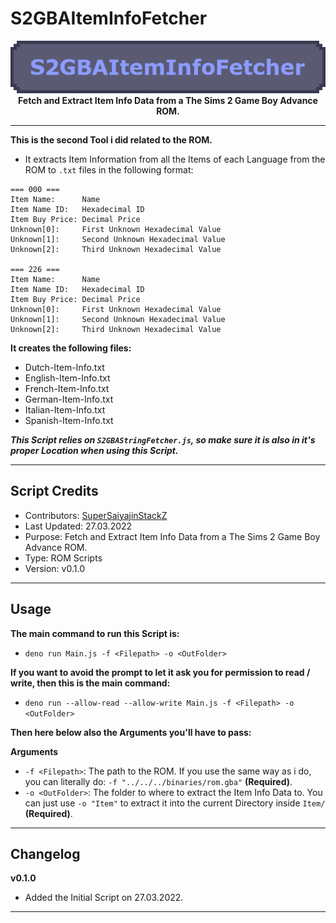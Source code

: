 # S2GBAItemInfoFetcher

<p align="center">
	<img src="https://github.com/SuperSaiyajinStackZ/S2GBATestStuff/blob/main/resources/s2gbaiteminfofetcher.png" alt="Box Image"><br>
	<b>Fetch and Extract Item Info Data from a The Sims 2 Game Boy Advance ROM.</b><br>
</p><hr>

**This is the second Tool i did related to the ROM.**
- It extracts Item Information from all the Items of each Language from the ROM to `.txt` files in the following format:
```
=== 000 ===
Item Name:      Name
Item Name ID:   Hexadecimal ID
Item Buy Price: Decimal Price
Unknown[0]:     First Unknown Hexadecimal Value
Unknown[1]:     Second Unknown Hexadecimal Value
Unknown[2]:     Third Unknown Hexadecimal Value

=== 226 ===
Item Name:      Name
Item Name ID:   Hexadecimal ID
Item Buy Price: Decimal Price
Unknown[0]:     First Unknown Hexadecimal Value
Unknown[1]:     Second Unknown Hexadecimal Value
Unknown[2]:     Third Unknown Hexadecimal Value
```

**It creates the following files:**
- Dutch-Item-Info.txt
- English-Item-Info.txt
- French-Item-Info.txt
- German-Item-Info.txt
- Italian-Item-Info.txt
- Spanish-Item-Info.txt


***This Script relies on `S2GBAStringFetcher.js`, so make sure it is also in it's proper Location when using this Script.***
<hr>

## Script Credits
- Contributors: [SuperSaiyajinStackZ](https://github.com/SuperSaiyajinStackZ)
- Last Updated: 27.03.2022
- Purpose: Fetch and Extract Item Info Data from a The Sims 2 Game Boy Advance ROM.
- Type: ROM Scripts
- Version: v0.1.0
<hr>

## Usage
**The main command to run this Script is:**
- `deno run Main.js -f <Filepath> -o <OutFolder>`

**If you want to avoid the prompt to let it ask you for permission to read / write, then this is the main command:**
- `deno run --allow-read --allow-write Main.js -f <Filepath> -o <OutFolder>`

**Then here below also the Arguments you'll have to pass:**

**Arguments**
- `-f <Filepath>`: The path to the ROM. If you use the same way as i do, you can literally do: `-f "../../../binaries/rom.gba"` **(Required)**.
- `-o <OutFolder>`: The folder to where to extract the Item Info Data to. You can just use `-o "Item"` to extract it into the current Directory inside `Item/` **(Required)**.
<hr>

## Changelog
**v0.1.0**
- Added the Initial Script on 27.03.2022.
<hr>
